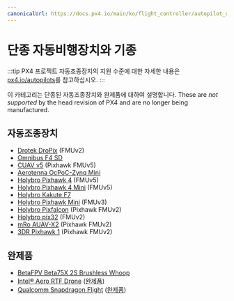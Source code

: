 ```yaml
---
canonicalUrl: https://docs.px4.io/main/ko/flight_controller/autopilot_discontinued
---
```


# 단종 자동비행장치와 기종

:::tip PX4 프로젝트 자동조종장치의 지원 수준에 대한 자세한 내용은 [px4.io/autopilots](https://px4.io/autopilots/)를 참고하십시오.
:::

이 카테고리는 단종된 자동조종장치와 완제품에 대하여 설명합니다. These are _not supported_ by the head revision of PX4 and are no longer being manufactured.

## 자동조종장치

- [Drotek DroPix](../flight_controller/dropix.md) (FMUv2)
- [Omnibus F4 SD](../flight_controller/omnibus_f4_sd.md)
- [CUAV v5](../flight_controller/cuav_v5.md) (Pixhawk FMUv5)
- [Aerotenna OcPoC-Zynq Mini](../flight_controller/ocpoc_zynq.md)
- [Holybro Pixhawk 4](../flight_controller/pixhawk4.md) (FMUv5)
- [Holybro Pixhawk 4 Mini](../flight_controller/pixhawk4_mini.md) (FMUv5)
- [Holybro Kakute F7](../flight_controller/kakutef7.md)
- [Holybro Pixhawk Mini](../flight_controller/pixhawk_mini.md) (FMUv3)
- [Holybro Pixfalcon](../flight_controller/pixfalcon.md) (Pixhawk FMUv2)
- [Holybro pix32](../flight_controller/holybro_pix32.md) (FMUv2)
- [mRo AUAV-X2](../flight_controller/auav_x2.md) (Pixhawk FMUv2)
- [3DR Pixhawk 1](../flight_controller/pixhawk.md) (Pixhawk FMUv2)

## 완제품

- [BetaFPV Beta75X 2S Brushless Whoop](../complete_vehicles/betafpv_beta75x.md)
- [Intel® Aero RTF Drone](../complete_vehicles/intel_aero.md) ([완제품](../complete_vehicles/README.md))
- [Qualcomm Snapdragon Flight](../flight_controller/snapdragon_flight.md) ([완제품](../complete_vehicles/README.md))
